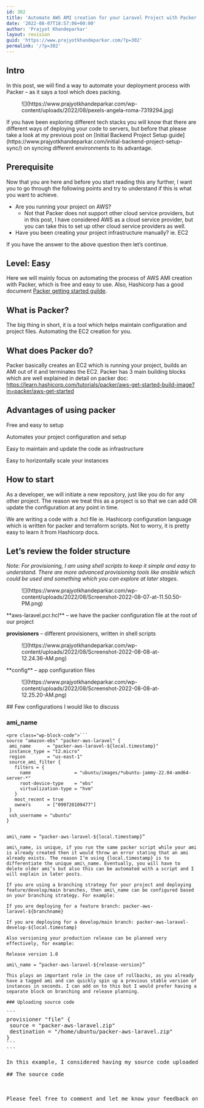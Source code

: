 ```yaml
---
id: 302
title: 'Automate AWS AMI creation for your Laravel Project with Packer'
date: '2022-08-07T18:57:06+00:00'
author: 'Prajyot Khandeparkar'
layout: revision
guid: 'https://www.prajyotkhandeparkar.com/?p=302'
permalink: '/?p=302'
---
```


## Intro

In this post, we will find a way to automate your deployment process with Packer – as it says a tool which does packing.

<div class="wp-block-image"><figure class="aligncenter size-full is-resized">![](https://www.prajyotkhandeparkar.com/wp-content/uploads/2022/08/pexels-angela-roma-7319294.jpg)</figure></div>If you have been exploring different tech stacks you will know that there are different ways of deploying your code to servers, but before that please take a look at my previous post on [Initial Backend Project Setup guide](https://www.prajyotkhandeparkar.com/initial-backend-project-setup-sync/) on syncing different environments to its advantage.

## Prerequisite

Now that you are here and before you start reading this any further, I want you to go through the following points and try to understand if this is what you want to achieve.

- Are you running your project on AWS? 
    - Not that Packer does not support other cloud service providers, but in this post, I have considered AWS as a cloud service provider, but you can take this to set up other cloud service providers as well.
- Have you been creating your project infrastructure manually? ie. EC2

If you have the answer to the above question then let’s continue.

## Level: Easy

Here we will mainly focus on automating the process of AWS AMI creation with Packer, which is free and easy to use. Also, Hashicorp has a good document [Packer getting started guilde](https://learn.hashicorp.com/collections/packer/aws-get-started).

## What is Packer? 

The big thing in short, it is a tool which helps maintain configuration and project files. Automating the EC2 creation for you.

## What does Packer do? 

Packer basically creates an EC2 which is running your project, builds an AMI out of it and terminates the EC2. Packer has 3 main building blocks which are well explained in detail on packer doc: <https://learn.hashicorp.com/tutorials/packer/aws-get-started-build-image?in=packer/aws-get-started>

## Advantages of using packer

Free and easy to setup

Automates your project configuration and setup

Easy to maintain and update the code as infrastructure

Easy to horizontally scale your instances

## How to start

As a developer, we will initiate a new repository, just like you do for any other project. The reason we treat this as a project is so that we can add OR update the configuration at any point in time.

We are writing a code with a .hcl file ie. Hashicorp configuration language which is written for packer and terraform scripts. Not to worry, it is pretty easy to learn it from Hashicorp docs.

## Let’s review the folder structure

*Note: For provisioning, I am using shell scripts to keep it simple and easy to understand. There are more advanced provisioning tools like ansible which could be used and something which you can explore at later stages.*

<figure class="wp-block-image size-full">![](https://www.prajyotkhandeparkar.com/wp-content/uploads/2022/08/Screenshot-2022-08-07-at-11.50.50-PM.png)</figure>**aws-laravel.pcr.hcl** – we have the packer configuration file at the root of our project

**provisioners** – different provisioners, written in shell scripts

<figure class="wp-block-image size-full">![](https://www.prajyotkhandeparkar.com/wp-content/uploads/2022/08/Screenshot-2022-08-08-at-12.24.36-AM.png)</figure>**config** – app configuration files

<figure class="wp-block-image size-full">![](https://www.prajyotkhandeparkar.com/wp-content/uploads/2022/08/Screenshot-2022-08-08-at-12.25.20-AM.png)</figure>## Few configurations I would like to discuss 

### ami\_name

```
<pre class="wp-block-code">```
source "amazon-ebs" "packer-aws-laravel" {
 ami_name      = "packer-aws-laravel-${local.timestamp}"
 instance_type = "t2.micro"
 region        = "us-east-1"
 source_ami_filter {
   filters = {
     name                = "ubuntu/images/*ubuntu-jammy-22.04-amd64-server-*"
     root-device-type    = "ebs"
     virtualization-type = "hvm"
   }
   most_recent = true
   owners      = ["099720109477"]
 }
 ssh_username = "ubuntu"
}
```
```

ami\_name = “packer-aws-laravel-${local.timestamp}”

ami\_name, is unique, if you run the same packer script while your ami is already created then it would throw an error stating that an ami already exists. The reason I’m using {local.timestamp} is to differentiate the unique ami\_name. Eventually, you will have to delete older ami’s but also this can be automated with a script and I will explain in later posts.

If you are using a branching strategy for your project and deploying feature/develop/main branches, then ami\_name can be configured based on your branching strategy. For example:

If you are deploying for a feature branch: packer-aws-laravel-${branchname}

If you are deploying for a develop/main branch: packer-aws-laravel-develop-${local.timestamp}

Also versioning your production release can be planned very effectively, for example:

Release version 1.0

ami\_name = “packer-aws-laravel-${release-version}”

This plays an important role in the case of rollbacks, as you already have a tagged ami and can quickly spin up a previous stable version of instances in seconds. I can add on to this but I would prefer having a separate block on branching and release planning.

### Uploading source code

```
<pre class="wp-block-code">```
provisioner "file" {
 source = "packer-aws-laravel.zip"
 destination = "/home/ubuntu/packer-aws-laravel.zip"
}
```
```

In this example, I considered having my source code uploaded as a zip file. You can go ahead and make a better way of doing this alternatively. Making use of git with ssh &amp; pulling in the .env from AWS Secret Manager.

## The source code

<https://github.com/prajyotpro/packer-aws-laravel>

Please feel free to comment and let me know your feedback on the post.